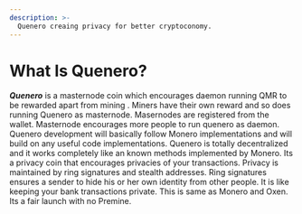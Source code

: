 ```yaml
---
description: >-
  Quenero creaing privacy for better cryptoconomy.
---
```



# What Is Quenero?

***Quenero*** is a masternode coin which encourages daemon running QMR to be rewarded apart from mining . Miners have their own reward and so does running Quenero as masternode. Masernodes are registered from the wallet. Masternode encourages more people to run quenero as daemon. Quenero development will basically follow Monero implementations and will build on any useful code implementations. Quenero is totally decentralized and it works completely like an known methods implemented by Monero. Its a privacy coin that encourages privacies of your transactions. Privacy is maintained by ring signatures and stealth addresses. Ring signatures ensures a sender to hide his or her own identity from other people. It is like keeping your bank transactions private. This is same as Monero and Oxen. Its a fair launch with no Premine.
